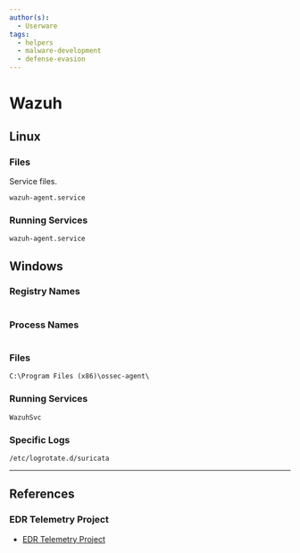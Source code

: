 ```yaml
---
author(s):
  - Userware
tags:
  - helpers
  - malware-development
  - defense-evasion
---
```

# Wazuh

## Linux

### Files

Service files.

```
wazuh-agent.service
```

### Running Services

```
wazuh-agent.service
```

## Windows

### Registry Names

```

```

### Process Names

```

```

### Files

```
C:\Program Files (x86)\ossec-agent\
```

### Running Services

```
WazuhSvc
```

### Specific Logs

```
/etc/logrotate.d/suricata
```

---
## References

### EDR Telemetry Project

- [EDR Telemetry Project](https://www.edr-telemetry.com/)